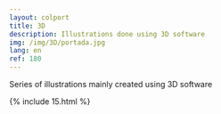 ```yaml
---
layout: colport
title: 3D 
description: Illustrations done using 3D software
img: /img/3D/portada.jpg
lang: en
ref: 180
---
```


Series of illustrations mainly created using 3D software

{% include 15.html %}
